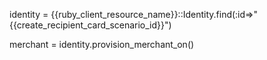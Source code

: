 identity = {{ruby_client_resource_name}}::Identity.find(:id=>"{{create_recipient_card_scenario_id}}")

merchant = identity.provision_merchant_on()